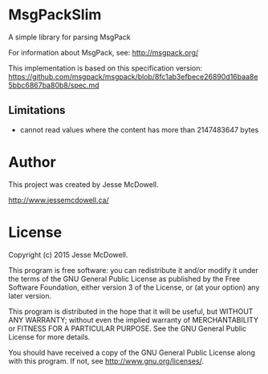 # MsgPackSlim

A simple library for parsing MsgPack

For information about MsgPack, see: http://msgpack.org/

This implementation is based on this specification version: https://github.com/msgpack/msgpack/blob/8fc1ab3efbece26890d16baa8e5bbc6867ba80b8/spec.md

## Limitations

* cannot read values where the content has more than 2147483647 bytes

# Author

This project was created by Jesse McDowell.

http://www.jessemcdowell.ca/


# License

Copyright (c) 2015 Jesse McDowell.

This program is free software: you can redistribute it and/or modify
it under the terms of the GNU General Public License as published by
the Free Software Foundation, either version 3 of the License, or
(at your option) any later version.

This program is distributed in the hope that it will be useful,
but WITHOUT ANY WARRANTY; without even the implied warranty of
MERCHANTABILITY or FITNESS FOR A PARTICULAR PURPOSE.  See the
GNU General Public License for more details.

You should have received a copy of the GNU General Public License
along with this program.  If not, see <http://www.gnu.org/licenses/>.
